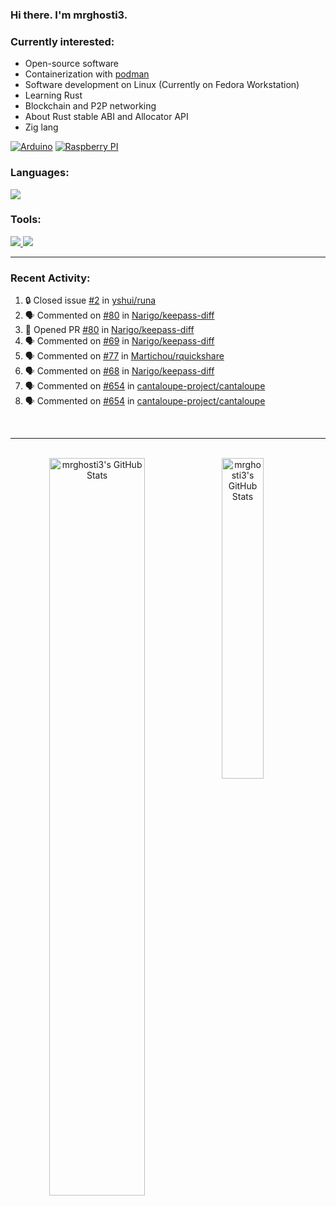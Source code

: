 ### Hi there. I'm mrghosti3.

### Currently interested:

- Open-source software
- Containerization with [podman](https://podman.io/)
- Software development on Linux (Currently on Fedora Workstation)
- Learning Rust
- Blockchain and P2P networking
- About Rust stable ABI and Allocator API
- Zig lang

[![Arduino](https://skillicons.dev/icons?i=arduino)](https://www.arduino.cc/)
[![Raspberry PI](https://skillicons.dev/icons?i=raspberrypi)](https://www.raspberrypi.com/)

### Languages:

<a href="https://github.com/tandpfun/skill-icons">
    <img src="https://skillicons.dev/icons?i=c,rust,py,java,lua,vue,js,scss">
</a>

### Tools:

<a href="https://github.com/tandpfun/skill-icons">
    <img src="https://skillicons.dev/icons?theme=light&i=linux,github,gitlab,bash">
    <img src="https://skillicons.dev/icons?i=git,neovim,androidstudio,godot,blender,octave">
</a>

---

### Recent Activity:

<!--START_SECTION:activity-->
1. 🔒 Closed issue [#2](https://github.com/yshui/runa/issues/2) in [yshui/runa](https://github.com/yshui/runa)
2. 🗣 Commented on [#80](https://github.com/Narigo/keepass-diff/pull/80#issuecomment-2294980301) in [Narigo/keepass-diff](https://github.com/Narigo/keepass-diff)
3. 💪 Opened PR [#80](https://github.com/Narigo/keepass-diff/pull/80) in [Narigo/keepass-diff](https://github.com/Narigo/keepass-diff)
4. 🗣 Commented on [#69](https://github.com/Narigo/keepass-diff/pull/69#issuecomment-2294923567) in [Narigo/keepass-diff](https://github.com/Narigo/keepass-diff)
5. 🗣 Commented on [#77](https://github.com/Martichou/rquickshare/issues/77#issuecomment-2294907697) in [Martichou/rquickshare](https://github.com/Martichou/rquickshare)
6. 🗣 Commented on [#68](https://github.com/Narigo/keepass-diff/issues/68#issuecomment-2294886830) in [Narigo/keepass-diff](https://github.com/Narigo/keepass-diff)
7. 🗣 Commented on [#654](https://github.com/cantaloupe-project/cantaloupe/issues/654#issuecomment-2263326271) in [cantaloupe-project/cantaloupe](https://github.com/cantaloupe-project/cantaloupe)
8. 🗣 Commented on [#654](https://github.com/cantaloupe-project/cantaloupe/issues/654#issuecomment-2262566785) in [cantaloupe-project/cantaloupe](https://github.com/cantaloupe-project/cantaloupe)
<!--END_SECTION:activity-->

<br />

---

<br />

<div align="center">
    <a href="#x">
        <img
            align="left"
            width="55%"
            alt="mrghosti3's GitHub Stats"
            src="https://github-readme-stats.vercel.app/api?username=mrghosti3&show_icons=true&theme=tokyonight&count_private=true&bg_color=3A5D37&text_color=FAC860&icon_color=E75A7C"
        />
    </a>
    <a href="#x">
        <img
            align="left"
            width="36.25%"
            alt="mrghosti3's GitHub Stats"
            src="https://github-readme-stats.vercel.app/api/top-langs/?username=mrghosti3&layout=compact&theme=tokyonight&langs_count=8&bg_color=2B4D28&text_color=FAC860"
        />
    </a>
</div>
